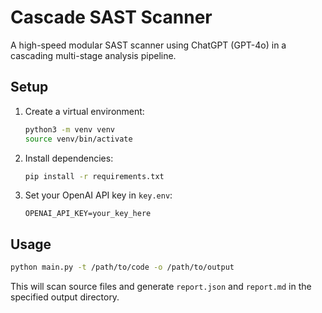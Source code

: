 # Cascade SAST Scanner

A high-speed modular SAST scanner using ChatGPT (GPT-4o) in a cascading multi-stage analysis pipeline.

## Setup

1. Create a virtual environment:
   ```bash
   python3 -m venv venv
   source venv/bin/activate
   ```
2. Install dependencies:
   ```bash
   pip install -r requirements.txt
   ```
3. Set your OpenAI API key in `key.env`:
   ```env
   OPENAI_API_KEY=your_key_here
   ```

## Usage

```bash
python main.py -t /path/to/code -o /path/to/output
```

This will scan source files and generate `report.json` and `report.md` in the specified output directory.
